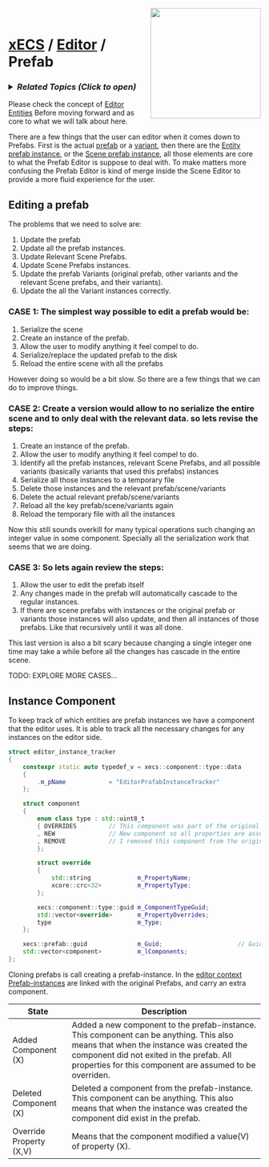 <img src="https://i.imgur.com/TyjrCTS.jpg" align="right" width="220px" /> <br>
# [xECS](xecs.md) / [Editor](xecs_editor.md) / Prefab

<h3><details><summary><i><b>Related Topics </b>(Click to open)</i></summary>

* [Component Serialization](xecs_component_serialization.md)
* [Component Properties](xecs_component_properties.md)
* [Component Typedef](xecs_component_typedef.md)
* [Scene entity references](ecs_scene_entity_references.md)
* [Scene Ranges](xecs_scene_ranges.md)
* [Scene file format, details about entities](xecs_scene_serialization_entity.md)
</details></h3>

Please check the concept of [Editor Entities](xecs_editor_entities.md) Before moving forward and as core to what we will talk about here.

There are a few things that the user can editor when it comes down to Prefabs. First is the actual [prefab](xecs_prefab_md) or a [variant](xecs_prefab_variant.md), then there are the [Entity prefab instance](xecs_prefab_entity.md), or the [Scene prefab instance](xecs_prefab_scene.md), all those elements are core to what the Prefab Editor is suppose to deal with. To make matters more confusing the Prefab Editor is kind of merge inside the Scene Editor to provide a more fluid experience for the user.

## Editing a prefab

The problems that we need to solve are:

1. Update the prefab 
2. Update all the prefab instances.
3. Update Relevant Scene Prefabs.
4. Update Scene Prefabs instances.
5. Update the prefab Variants (original prefab, other variants and the relevant Scene prefabs, and their variants).
6. Update the all the Variant instances correctly.

### CASE 1: The simplest way possible to edit a prefab would be:

1. Serialize the scene
2. Create an instance of the prefab.
3. Allow the user to modify anything it feel compel to do.
4. Serialize/replace the updated prefab to the disk
5. Reload the entire scene with all the prefabs

However doing so would be a bit slow. So there are a few things that we can do to improve things. 
### CASE 2: Create a version would allow to no serialize the entire scene and to only deal with the relevant data. so lets revise the steps:

1. Create an instance of the prefab.
2. Allow the user to modify anything it feel compel to do.
3. Identify all the prefab instances, relevant Scene Prefabs, and all possible variants (basically variants that used this prefabs) instances
4. Serialize all those instances to a temporary file
5. Delete those instances and the relevant prefab/scene/variants
6. Delete the actual relevant prefab/scene/variants
7. Reload all the key prefab/scene/variants again  
8. Reload the temporary file with all the instances

Now this still sounds overkill for many typical operations such changing an integer value in some component. Specially all the serialization work that seems that we are doing. 
### CASE 3: So lets again review the steps:

1. Allow the user to edit the prefab itself
2. Any changes made in the prefab will automatically cascade to the regular instances. 
3. If there are scene prefabs with instances or the original prefab or variants those instances will also update, and then all instances of those prefabs. Like that recursively until it was all done.

This last version is also a bit scary because changing a single integer one time may take a while before all the changes has cascade in the entire scene. 

TODO: EXPLORE MORE CASES...




## Instance Component

To keep track of which entities are prefab instances we have a component that the editor uses. It is able to track all the necessary changes for any instances on the editor side.

~~~cpp
struct editor_instance_tracker
{
    constexpr static auto typedef_v = xecs::component::type::data
    {
        .m_pName            = "EditorPrafabInstanceTracker"
    };

    struct component
    {
        enum class type : std::uint8_t
        { OVERRIDES         // This component was part of the original archetype and I am overriding some properties
        , NEW               // New component so all properties are assumed to be overwritten 
        , REMOVE            // I removed this component from the original archetype
        };

        struct override
        {
            std::string             m_PropertyName;
            xcore::crc<32>          m_PropertyType;
        };

        xecs::component::type::guid m_ComponentTypeGuid;
        std::vector<override>       m_PropertyOverrides;
        type                        m_Type;
    };

    xecs::prefab::guid              m_Guid;                     // Guid of the prefab
    std::vector<component>          m_lComponents;
};
~~~

Cloning prefabs is call creating a prefab-instance. In the [editor context Prefab-instances](xecs_editor_entities.md) are linked with the original Prefabs, and carry an extra component.

| State | Description |
|-------|----------|
| Added Component (X) | Added a new component to the prefab-instance. This component can be anything. This also  means that when the instance was created the component did not exited in the prefab. All properties for this component are assumed to be overriden. |
| Deleted Component (X) | Deleted a component from the prefab-instance. This component can be anything. This also means that when the instance was created the component did exist in the prefab. |
| Override Property (X,V) | Means that the component modified a value(V) of property (X). |

